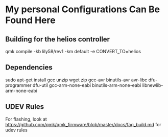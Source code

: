 # My personal Configurations Can Be Found Here

## Building for the helios controller
qmk compile -kb lily58/rev1 -km default -e CONVERT_TO=helios
## Dependencies
sudo apt-get install gcc unzip wget zip gcc-avr binutils-avr avr-libc dfu-programmer dfu-util gcc-arm-none-eabi binutils-arm-none-eabi libnewlib-arm-none-eabi
## UDEV Rules
For flashing, look at https://github.com/qmk/qmk_firmware/blob/master/docs/faq_build.md for udev rules
